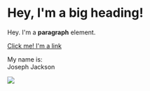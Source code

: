 <!DOCTYPE html>
<html>
<head>
	<title>Portfolio</title>
</head>
<body>
	<h1>Hey, I'm a big heading!</h1>
	<p>Hey. I'm a <b>paragraph</b> element.</p>
	<a href="https://google.com" target="_blank" title="Let's go to google">Click me! I'm a link</a>
	<p>My name is: <br>
	Joseph Jackson</p>
	<img src="https://scontent.fbze2-1.fna.fbcdn.net/v/t39.30808-6/325942047_1550480702141254_271769645851522853_n.jpg?_nc_cat=107&cb=99be929b-3346023f&ccb=1-7&_nc_sid=09cbfe&_nc_ohc=7BJsllv1cZUAX_xtk0b&_nc_ht=scontent.fbze2-1.fna&oh=00_AfBPMBc3xbx7-4G8DxM6d8tdaKe6SwUK5_EoOqJt6Eq1-w&oe=6492151F">
</body>
</html>
